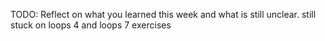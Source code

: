 TODO: Reflect on what you learned this week and what is still unclear.
still stuck on loops 4 and loops 7 exercises